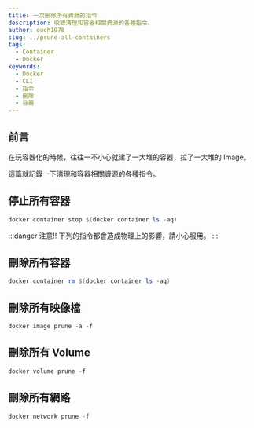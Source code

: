 ```yaml
---
title: 一次刪除所有資源的指令
description: 收錄清理和容器相關資源的各種指令。
author: ouch1978
slug: ../prune-all-containers
tags: 
  - Container
  - Docker
keywords:
  - Docker
  - CLI
  - 指令
  - 刪除
  - 容器
---
```


## 前言

在玩容器化的時候，往往一不小心就建了一大堆的容器，拉了一大堆的 Image。

這篇就記錄一下清理和容器相關資源的各種指令。

## 停止所有容器

```powershell
docker container stop $(docker container ls -aq)
```

:::danger
注意!! 下列的指令都會造成物理上的影響，請小心服用。
:::

## 刪除所有容器

```powershell
docker container rm $(docker container ls -aq)
```

## 刪除所有映像檔

```powershell
docker image prune -a -f
```

## 刪除所有 Volume

```powershell
docker volume prune -f
```

## 刪除所有網路

```powershell
docker network prune -f
```
